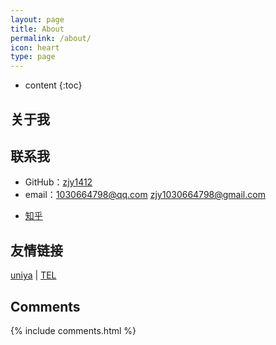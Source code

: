 ```yaml
---
layout: page
title: About
permalink: /about/
icon: heart
type: page
---
```


* content
{:toc}

## 关于我

<!-- <iframe src="https://githubbadge.appspot.com/gaohaoyang?s=1" style="border: 0;height: 142px;width: 200px;overflow: hidden;" frameBorder="0"></iframe> -->



## 联系我

* GitHub：[zjy1412](https://github.com/zjy1412)
* email：1030664798@qq.com  zjy1030664798@gmail.com
<!-- * [Weibo](http://weibo.com/3115521wh) -->
* [知乎](https://www.zhihu.com/people/zjy1412)
<!-- * [Facebook](https://www.facebook.com/gaohaoyang.water) -->
<!-- * [豆瓣](https://www.douban.com/people/42525035/) -->
<!-- * [豆瓣音乐人-浩阳的小站](https://site.douban.com/haoyangaiyinyue/) -->

## 友情链接
[uniya](https://uniya.work/) \| [TEL](https://l1nyz-tel.cc/)

<!-- [羡辙杂俎](http://zhangwenli.com/blog) \| [Anotherhome](https://www.anotherhome.net) \| [Reverland](http://reverland.org/) \| [ZhiLi](http://lizhipower.github.io/) \| [Simmer](http://simmer-jun.github.io/) \| [awthink](http://awthink.net/) \| [Aralic](http://aralic.github.io/) \| [zchen9](http://www.chen9.info/) \| [wuhuaji](http://wuhuaji.me/) \| [lisheng](http://www.lishengcn.cn/) \| [薛彬XueBin](http://axuebin.com/blog/) \| [TBOOX](http://www.tboox.org/cn/) \|  [Ling](http://linglinyp.com/) -->

## Comments

{% include comments.html %}

